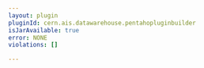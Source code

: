 ```yaml
---
layout: plugin
pluginId: cern.ais.datawarehouse.pentahopluginbuilder
isJarAvailable: true
error: NONE
violations: []

---
```

